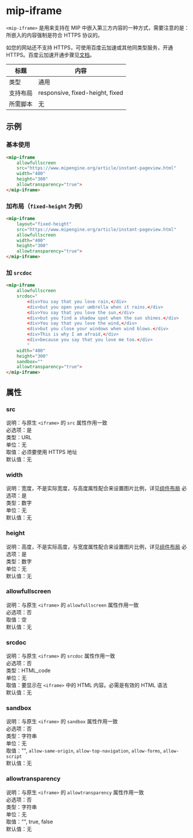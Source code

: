 # mip-iframe

`<mip-iframe>` 是用来支持在 MIP 中嵌入第三方内容的一种方式，需要注意的是：所嵌入的内容强制是符合 HTTPS 协议的。

如您的网站还不支持 HTTPS，可使用百度云加速或其他同类型服务，开通 HTTPS。百度云加速开通步骤见[文档](http://su.baidu.com/zhuanti/mip)。

标题|内容
----|----
类型|通用
支持布局|responsive, fixed-height, fixed
所需脚本|无

## 示例

### 基本使用

```html
<mip-iframe
    allowfullscreen
    src="https://www.mipengine.org/article/instant-pageview.html"
    width="400"
    height="300"
    allowtransparency="true">
</mip-iframe>
```

### 加布局（`fixed-height` 为例）

```html
<mip-iframe
    layout="fixed-height"
    src="https://www.mipengine.org/article/instant-pageview.html"
    allowfullscreen
    width="400"
    height="300"
    allowtransparency="true">
</mip-iframe>
```

### 加 `srcdoc`

```html
<mip-iframe
    allowfullscreen
    srcdoc="
        <div>You say that you love rain,</div>
        <div>but you open your umbrella when it rains.</div>
        <div>You say that you love the sun,</div>
        <div>but you find a shadow spot when the sun shines.</div>
        <div>You say that you love the wind,</div>
        <div>but you close your windows when wind blows.</div>
        <div>This is why I am afraid,</div>
        <div>because you say that you love me too.</div>
        "
    width="400"
    height="300"
    sandbox=""
    allowtransparency="true">
</mip-iframe>
```

## 属性

### src

说明：与原生 `<iframe>` 的 `src` 属性作用一致  
必选项：是  
类型：URL  
单位：无  
取值：必须要使用 HTTPS 地址  
默认值：无

### width

说明：宽度，不是实际宽度，与高度属性配合来设置图片比例，详见[组件布局](../../guide/component/layout.md)
必选项：是  
类型：数字  
单位：无  
默认值：无

### height

说明：高度，不是实际高度，与宽度属性配合来设置图片比例，详见[组件布局](../../guide/component/layout.md)
必选项：是  
类型：数字  
单位：无  
默认值：无

### allowfullscreen

说明：与原生 `<iframe>` 的 `allowfullscreen` 属性作用一致  
必选项：否  
取值：空  
默认值：无

### srcdoc

说明：与原生 `<iframe>` 的 `srcdoc` 属性作用一致	  
必选项：否  
类型：HTML_code  
单位：无  
取值：要显示在 `<iframe>` 中的 HTML 内容。必需是有效的 HTML 语法  
默认值：无

### sandbox

说明：与原生 `<iframe>` 的 `sandbox` 属性作用一致  
必选项：否  
类型：字符串  	
单位：无  
取值："", `allow-same-origin`, `allow-top-navigation`, `allow-forms`, `allow-script`  
默认值：无

### allowtransparency

说明：与原生 `<iframe>` 的 `allowtransparency` 属性作用一致  
必选项：否  
类型：字符串  	
单位：无  
取值："", true, false  
默认值：无
